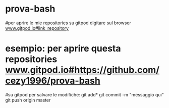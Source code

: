 # prova-bash
#per aprire le mie repositories su gitpod digitare sul browser www.gitpod.io#link_repository
# esempio: per aprire questa repositories www.gitpod.io#https://github.com/cezy1996/prova-bash

#su gitpod per salvare le modifiche:
git add*
git commit -m "messaggio qui"
git push origin master
